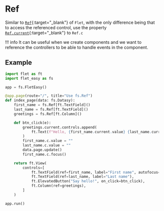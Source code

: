 # Ref
Similar to [`Ref`](https://flet.dev/docs/cookbook/control-refs){:target="_blank"} of `Flet`, with the only difference being that to access the referenced control, use the property [`Ref.current`](https://flet.dev/docs/cookbook/control-refs){:target="_blank"} to `Ref.c`

!!! info
    It can be useful when we create components and we want to reference the controllers to be able to handle events in the component.

## Example
```python hl_lines="8-10 16-17 19"
import flet as ft
import flet_easy as fs

app = fs.FletEasy()

@app.page(route="/", title="Use fs.Ref")
def index_page(data: fs.Datasy):
    first_name = fs.Ref[ft.TextField]()
    last_name = fs.Ref[ft.TextField]()
    greetings = fs.Ref[ft.Column]()

    def btn_click(e):
        greetings.current.controls.append(
            ft.Text(f"Hello, {first_name.current.value} {last_name.current.value}!")
        )
        first_name.c.value = ""
        last_name.c.value = ""
        data.page.update()
        first_name.c.focus()

    return ft.View(
        controls=[
            ft.TextField(ref=first_name, label="First name", autofocus=True),
            ft.TextField(ref=last_name, label="Last name"),
            ft.ElevatedButton("Say hello!", on_click=btn_click),
            ft.Column(ref=greetings),
        ]
    )

app.run()
```